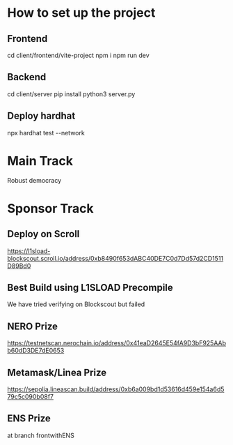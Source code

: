# How to set up the project

## Frontend
cd client/frontend/vite-project
npm i
npm run dev

## Backend
cd client/server
pip install
python3 server.py

## Deploy hardhat 
npx hardhat test --network <network>


# Main Track
Robust democracy


# Sponsor Track

## Deploy on Scroll 
https://l1sload-blockscout.scroll.io/address/0xb8490f653dABC40DE7C0d7Dd57d2CD1511D89Bd0

## Best Build using L1SLOAD Precompile
We have tried verifying on Blockscout but failed


## NERO Prize
https://testnetscan.nerochain.io/address/0x41eaD2645E54fA9D3bF925AAbb60dD3DE7dE0653


## Metamask/Linea Prize
https://sepolia.lineascan.build/address/0xb6a009bd1d53616d459e154a6d579c5c090b08f7

## ENS Prize
at branch frontwithENS
